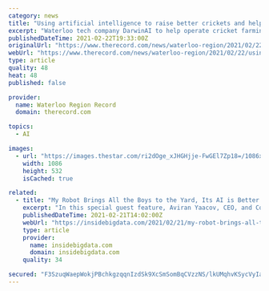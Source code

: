 ```yaml
---
category: news
title: "Using artificial intelligence to raise better crickets and help save the world"
excerpt: "Waterloo tech company DarwinAI to help operate cricket farming facility to create more environmentally friendly source of protein"
publishedDateTime: 2021-02-22T19:33:00Z
originalUrl: "https://www.therecord.com/news/waterloo-region/2021/02/22/using-artificial-intelligence-to-raise-better-crickets-and-help-save-the-world.html"
webUrl: "https://www.therecord.com/news/waterloo-region/2021/02/22/using-artificial-intelligence-to-raise-better-crickets-and-help-save-the-world.html"
type: article
quality: 48
heat: 48
published: false

provider:
  name: Waterloo Region Record
  domain: therecord.com

topics:
  - AI

images:
  - url: "https://images.thestar.com/ri2dOge_xJHGHjje-FwGEl7Zp18=/1086x532/smart/filters:cb(1614022126656)/https://www.therecord.com/content/dam/therecord/news/waterloo-region/2021/02/22/using-artificial-intelligence-to-raise-better-crickets-and-help-save-the-world/image007.jpg"
    width: 1086
    height: 532
    isCached: true

related:
  - title: "My Robot Brings All the Boys to the Yard, Its AI is Better than Yours"
    excerpt: "In this special guest feature, Aviran Yaacov, CEO, and Co-founder of EcoPlant, believes that both AI and ML technologies are making impactful strides in manufacturing, and there is no time like the present for manufacturers to get on board and explore ways to transform their processes to benefit across all fronts."
    publishedDateTime: 2021-02-21T14:02:00Z
    webUrl: "https://insidebigdata.com/2021/02/21/my-robot-brings-all-the-boys-to-the-yard-its-ai-is-better-than-yours/"
    type: article
    provider:
      name: insidebigdata.com
      domain: insidebigdata.com
    quality: 34

secured: "F3SzuqWaepWokjPBchkgzqqnIzdSk9XcSmSomBqCVzzNS/lkUMqhvKSycVyIaSEzASXSMuFhwgQhE6PtDwsVQ0OZwdpySJ271prhorGyACg7xGKM+vwt2daQoQS22MkkOpKw+gdWUDCKm2la7r6URZUBiXjp4L3n5H2MaYa0Xfa4XjGgVLulIk3AxU+ZUMV6wJQ6E7q7zGaKDIMNUXjW+L4M/E47jhSeQ9y/mWUulZmGLnXMGIPFvwtsfti1Iazrd7cVUHGh/Z+vtGUgGOo0vo0jvs6Wc7GXeVKgQUfnfM6mD2/eeDONd/rHLA0r+1ZOAPYsjd7HvQYaqEE+jBEOCfJwwcvrW4cq01vKU/n4o3w=;JkHgeU5WZA28VWPK7O/LNA=="
---
```


